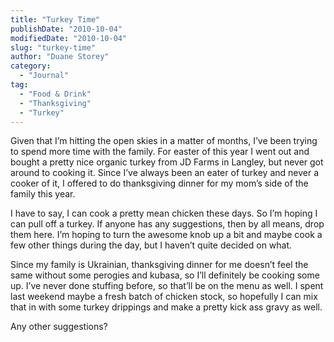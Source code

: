 ```yaml
---
title: "Turkey Time"
publishDate: "2010-10-04"
modifiedDate: "2010-10-04"
slug: "turkey-time"
author: "Duane Storey"
category:
  - "Journal"
tag:
  - "Food & Drink"
  - "Thanksgiving"
  - "Turkey"
---
```


Given that I’m hitting the open skies in a matter of months, I’ve been trying to spend more time with the family. For easter of this year I went out and bought a pretty nice organic turkey from JD Farms in Langley, but never got around to cooking it. Since I’ve always been an eater of turkey and never a cooker of it, I offered to do thanksgiving dinner for my mom’s side of the family this year.

I have to say, I can cook a pretty mean chicken these days. So I’m hoping I can pull off a turkey. If anyone has any suggestions, then by all means, drop them here. I’m hoping to turn the awesome knob up a bit and maybe cook a few other things during the day, but I haven’t quite decided on what.

Since my family is Ukrainian, thanksgiving dinner for me doesn’t feel the same without some perogies and kubasa, so I’ll definitely be cooking some up. I’ve never done stuffing before, so that’ll be on the menu as well. I spent last weekend maybe a fresh batch of chicken stock, so hopefully I can mix that in with some turkey drippings and make a pretty kick ass gravy as well.

Any other suggestions?